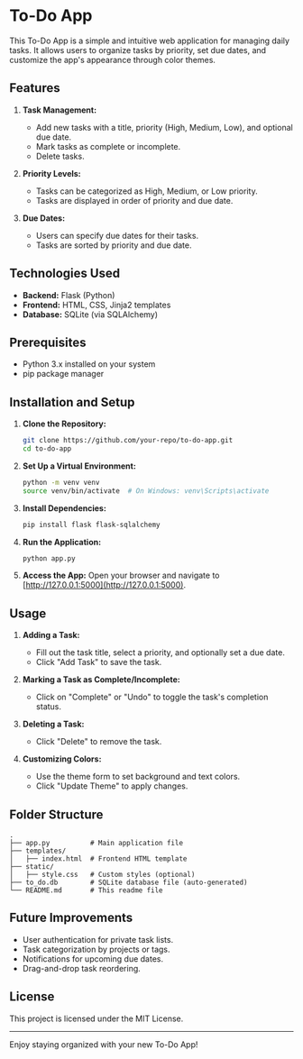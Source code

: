 # To-Do App

This To-Do App is a simple and intuitive web application for managing daily tasks. It allows users to organize tasks by priority, set due dates, and customize the app's appearance through color themes.

## Features

1. **Task Management:**
   - Add new tasks with a title, priority (High, Medium, Low), and optional due date.
   - Mark tasks as complete or incomplete.
   - Delete tasks.

2. **Priority Levels:**
   - Tasks can be categorized as High, Medium, or Low priority.
   - Tasks are displayed in order of priority and due date.

3. **Due Dates:**
   - Users can specify due dates for their tasks.
   - Tasks are sorted by priority and due date.

## Technologies Used

- **Backend:** Flask (Python)
- **Frontend:** HTML, CSS, Jinja2 templates
- **Database:** SQLite (via SQLAlchemy)

## Prerequisites

- Python 3.x installed on your system
- pip package manager

## Installation and Setup

1. **Clone the Repository:**
   ```bash
   git clone https://github.com/your-repo/to-do-app.git
   cd to-do-app
   ```

2. **Set Up a Virtual Environment:**
   ```bash
   python -m venv venv
   source venv/bin/activate  # On Windows: venv\Scripts\activate
   ```

3. **Install Dependencies:**
   ```bash
   pip install flask flask-sqlalchemy
   ```

4. **Run the Application:**
   ```bash
   python app.py
   ```

5. **Access the App:**
   Open your browser and navigate to [http://127.0.0.1:5000](http://127.0.0.1:5000).

## Usage

1. **Adding a Task:**
   - Fill out the task title, select a priority, and optionally set a due date.
   - Click "Add Task" to save the task.

2. **Marking a Task as Complete/Incomplete:**
   - Click on "Complete" or "Undo" to toggle the task's completion status.

3. **Deleting a Task:**
   - Click "Delete" to remove the task.

4. **Customizing Colors:**
   - Use the theme form to set background and text colors.
   - Click "Update Theme" to apply changes.

## Folder Structure

```
.
├── app.py          # Main application file
├── templates/
│   ├── index.html  # Frontend HTML template
├── static/
│   ├── style.css   # Custom styles (optional)
├── to_do.db        # SQLite database file (auto-generated)
└── README.md       # This readme file
```

## Future Improvements

- User authentication for private task lists.
- Task categorization by projects or tags.
- Notifications for upcoming due dates.
- Drag-and-drop task reordering.

## License

This project is licensed under the MIT License.

---

Enjoy staying organized with your new To-Do App!

